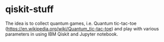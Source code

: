 # qiskit-stuff
The idea is to collect quantum games, i.e. Quantum tic-tac-toe (https://en.wikipedia.org/wiki/Quantum_tic-tac-toe) and play with various parameters in using IBM Qiskit and Jupyter notebook.
